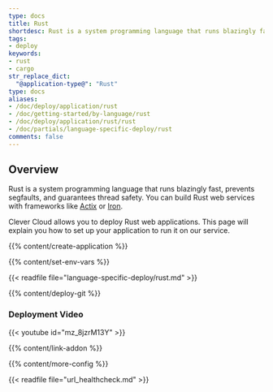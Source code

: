 ```yaml
---
type: docs
title: Rust
shortdesc: Rust is a system programming language that runs blazingly fast, prevents segfaults, and guarantees thread safety.
tags:
- deploy
keywords:
- rust
- cargo
str_replace_dict:
  "@application-type@": "Rust"
type: docs
aliases:
- /doc/deploy/application/rust
- /doc/getting-started/by-language/rust
- /doc/deploy/application/rust/rust
- /doc/partials/language-specific-deploy/rust
comments: false
---
```


## Overview

Rust is a system programming language that runs blazingly fast, prevents segfaults, and guarantees thread safety. You can build Rust web services with frameworks like [Actix](https://actix.rs/) or [Iron](https://github.com/iron/iron).

Clever Cloud allows you to deploy Rust web applications. This page will explain you how to set up your application to run it on our service.

{{% content/create-application %}}

{{% content/set-env-vars %}}

{{< readfile file="language-specific-deploy/rust.md" >}}

{{% content/deploy-git %}}

### Deployment Video

{{< youtube id="mz_8jzrM13Y" >}}

{{% content/link-addon %}}

{{% content/more-config %}}

{{< readfile file="url_healthcheck.md" >}}

